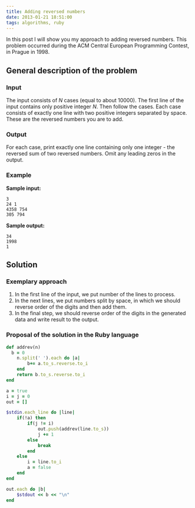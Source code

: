 ```yaml
---
title: Adding reversed numbers
date: 2013-01-21 18:51:00
tags: algorithms, ruby
---
```

In this post I will show you my approach to adding reversed numbers. This problem occurred during the ACM Central European Programming Contest, in Prague in 1998.

General description of the problem
----------------------------------

### Input

The input consists of _N_ cases (equal to about 10000). The first line of the input contains only positive integer _N_. Then follow the cases. Each case consists of exactly one line with two positive integers separated by space. These are the reversed numbers you are to add.

### Output

For each case, print exactly one line containing only one integer - the reversed sum of two reversed numbers. Omit any leading zeros in the output.

### Example

**Sample input:**

```
3
24 1
4358 754
305 794
```

**Sample output:**

```
34
1998
1
```

Solution
--------

### Exemplary approach

1.  In the first line of the input, we put number of the lines to process.
2.  In the next lines, we put numbers split by space, in which we should reverse order of the digits and then add them.
3.  In the final step, we should reverse order of the digits in the generated data and write result to the output.

### Proposal of the solution in the Ruby language

```ruby
def addrev(n) 
  b = 0
	n.split(' ').each do |a|
		b+= a.to_s.reverse.to_i
	end
	return b.to_s.reverse.to_i
end

a = true
i = j = 0
out = []

$stdin.each_line do |line|
	if(!a) then 
		if(j != i)
			out.push(addrev(line.to_s))
			j += 1
		else
			break
		end
	else
		i = line.to_i
		a = false
	end
end

out.each do |b| 
	$stdout << b << "\n" 
end
```
